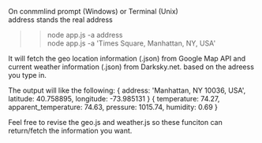 On conmmlind prompt (Windows) or Terminal (Unix) <br>
address stands the real address <br>
>> node app.js -a address <br>
>> node app.js -a 'Times Square, Manhattan, NY, USA' <br>

It will fetch the geo location information (.json) from Google Map API
and current weather information (.json) from Darksky.net. based on the adreess you type in.

The output will like the following:
{ address: 'Manhattan, NY 10036, USA',
  latitude: 40.758895,
  longitude: -73.985131 }
{ temperature: 74.27,
  apparent_temperature: 74.63,
  pressure: 1015.74,
  humidity: 0.69 }
  
  Feel free to revise the geo.js and weather.js so these funciton can return/fetch the information you want.
  

